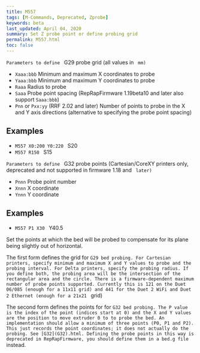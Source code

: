 ```yaml
---
title: M557
tags: [M-Commands, Deprecated, Zprobe] 
keywords: beta 
last_updated: April 04, 2020 
summary: Set Z probe point or define probing grid 
permalink: M557.html
toc: false 
---
```



`Parameters to define ` G29 probe grid (all values in  ` mm)`

* `Xaaa:bbb` Minimum and maximum X coordinates to probe
* `Yaaa:bbb` Minimum and maximum Y coordinates to probe
* `Raaa` Radius to probe
* `Saaa` Probe point spacing (RepRapFirmware 1.19beta10 and later also support `Saaa:bbb`)
* `Pnn` or `Pxx:yy` (RRF 2.02 and later) Number of points to probe in the X and Y axis directions (alternative to specifying the probe point spacing)

## Examples

* ` M557 X0:200 Y0:220  ` S20
* ` M557 R150  ` S15

`Parameters to define ` G32 probe points (Cartesian/CoreXY printers only, deprecated and not supported in firmware 1.18 and  ` later)`

* `Pnnn` Probe point number
* `Xnnn` X coordinate
* `Ynnn` Y coordinate

## Examples

* ` M557 P1 X30  ` Y40.5

Set the points at which the bed will be probed to compensate for its plane being slightly out of horizontal.

The first form defines the grid for ` G29 bed probing. For Cartesian printers, specify minimum and maximum X and Y values to probe and the probing interval. For Delta printers, specify the probing radius. If you define both, the probing area will be the intersection of the rectangular area and the circle. There is a firmware-dependent maximum number of probe points supported. Currently this is 121 on the Duet 06/085 (enough for a 11x11 grid) and 441 for the Duet 2 WiFi and Duet 2 Ethernet (enough for a 21x21  ` grid)

The second form defines the points for for ` G32 bed probing. The P value is the index of the point (indices start at 0) and the X and Y values are the position to move extruder 0 to to probe the bed. An implementation should allow a minimum of three points (P0, P1 and P2). This just records the point coordinates; it does not actually do the probing. See [G32](G32).html. Defining the probe points in this way is deprecated in RepRapFirmware, you should define them in a bed.g file  ` instead.

